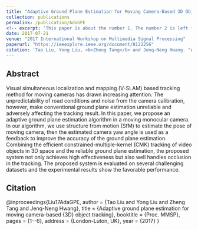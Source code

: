 ```yaml
---
title: "Adaptive Ground Plane Estimation for Moving Camera-Based 3D Object Tracking"
collection: publications
permalink: /publication/AdaGPE
<!-- excerpt: 'This paper is about the number 1. The number 2 is left for future work.' -->
date: 2017-07-21
venue: "2017 International Workshop on Multimedia Signal Processing"
paperurl: "https://ieeexplore.ieee.org/document/8122256"
citation: 'Tao Liu, Yong Liu, <b>Zheng Tang</b> and Jenq-Neng Hwang. "Adaptive Ground Plane Estimation for Moving Camera-Based 3D Object Tracking". <i>Proceedings of 2017 International Workshop on Multimedia Signal Processing (MMSP 2017)</i>. 2017.'
---
```

## Abstract
Visual simultaneous localization and mapping (V-SLAM) based tracking method for moving cameras has drawn increasing attention. The unpredictability of road conditions and noise from the camera calibration, however, make conventional ground plane estimation unreliable and adversely affecting the tracking result. In this paper, we propose an adaptive ground plane estimation algorithm in a moving monocular camera. In our algorithm, we use structure from motion (SfM) to estimate the pose of moving camera, then the estimated camera yaw angle is used as a feedback to improve the accuracy of the ground plane estimation. Combining the efficient constrained-multiple-kernel (CMK) tracking of video objects in 3D space and the reliable ground plane estimation, the proposed system not only achieves high effectiveness but also well handles occlusion in the tracking. The proposed system is evaluated on several challenging datasets and the experimental results show the favorable performance.


## Citation
@inproceedings{Liu17AdaGPE,
author = {Tao Liu and Yong Liu and Zheng Tang and Jenq-Neng Hwang},
title = {Adaptive ground plane estimation for moving camera-based {3D} object tracking},
booktitle = {Proc. MMSP},
pages = {1--6}, 
address = {London-Luton, UK},
year = {2017}
}